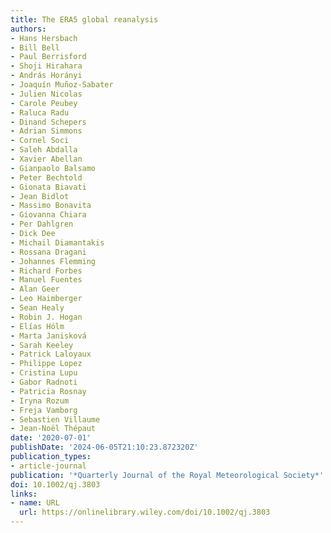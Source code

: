 ```yaml
---
title: The ERA5 global reanalysis
authors:
- Hans Hersbach
- Bill Bell
- Paul Berrisford
- Shoji Hirahara
- András Horányi
- Joaquín Muñoz‐Sabater
- Julien Nicolas
- Carole Peubey
- Raluca Radu
- Dinand Schepers
- Adrian Simmons
- Cornel Soci
- Saleh Abdalla
- Xavier Abellan
- Gianpaolo Balsamo
- Peter Bechtold
- Gionata Biavati
- Jean Bidlot
- Massimo Bonavita
- Giovanna Chiara
- Per Dahlgren
- Dick Dee
- Michail Diamantakis
- Rossana Dragani
- Johannes Flemming
- Richard Forbes
- Manuel Fuentes
- Alan Geer
- Leo Haimberger
- Sean Healy
- Robin J. Hogan
- Elías Hólm
- Marta Janisková
- Sarah Keeley
- Patrick Laloyaux
- Philippe Lopez
- Cristina Lupu
- Gabor Radnoti
- Patricia Rosnay
- Iryna Rozum
- Freja Vamborg
- Sebastien Villaume
- Jean‐Noël Thépaut
date: '2020-07-01'
publishDate: '2024-06-05T21:10:23.872320Z'
publication_types:
- article-journal
publication: '*Quarterly Journal of the Royal Meteorological Society*'
doi: 10.1002/qj.3803
links:
- name: URL
  url: https://onlinelibrary.wiley.com/doi/10.1002/qj.3803
---
```

